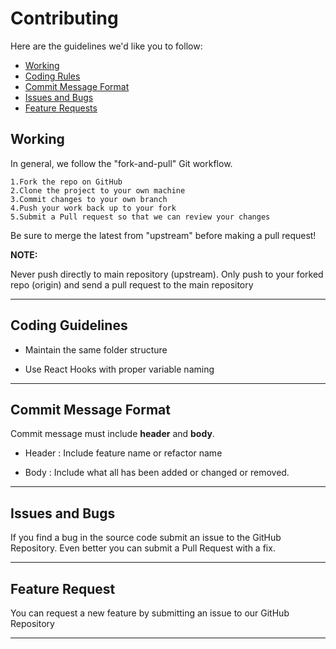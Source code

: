 # Contributing

Here are the guidelines we'd like you to follow:

- [Working](#working)
- [Coding Rules](#rules)
- [Commit Message Format](#commit)
- [Issues and Bugs](#issue)
- [Feature Requests](#feature)

## <a id="working"></a> Working

In general, we follow the "fork-and-pull" Git workflow.

    1.Fork the repo on GitHub
    2.Clone the project to your own machine
    3.Commit changes to your own branch
    4.Push your work back up to your fork
    5.Submit a Pull request so that we can review your changes
Be sure to merge the latest from "upstream" before making a pull request!


**NOTE:**

Never push directly to main repository (upstream). Only push to your forked repo (origin) and send a pull request to
the main repository

---

## <a id="rules"></a> Coding Guidelines


- Maintain the same folder structure

- Use React Hooks with proper variable naming

---

## <a id="commit"></a> Commit Message Format

Commit message must include **header** and **body**. 

- Header : Include feature name or refactor name

- Body : Include what all has been added or changed or removed.

---

## <a id="issue"></a> Issues and Bugs

If you find a bug in the source code submit an issue to the GitHub Repository.
Even better you can submit a Pull Request with a fix.

---

## <a id="feature"></a> Feature Request

You can request a new feature by submitting an issue to our GitHub Repository

---